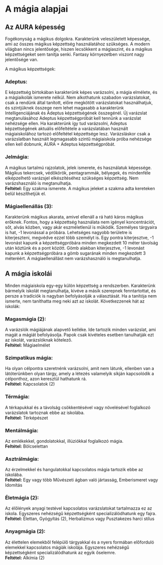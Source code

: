 # A mágia alapjai

## Az AURA képesség
Fogékonyság a mágikus dolgokra. Karakterünk veleszületett képessége, ami az összes mágikus képzettség használatához szükséges. A modern világban nincs jelentősége, hiszen lecsökkent a mágiaszint, és a mágikus képzettségeket sem tanítja senki. Fantasy környezetben viszont nagy jelentősége van.

A mágikus képzettségek:

### Adeptus:
E képzettség birtokában karakterünk képes varázsolni, a mágia elmélete, és a mágiaikolák ismerete nélkül. Nem alkothatunk szabadon varázslatokat, csak a rendünk által tanított, előre megkötött varázslatokat használhatjuk, és szintjüknek összege nem lehet magasabb a karakterünk Intelligenciájának és Adeptus képzettségének összegénél. Új varázslat megtanulásához Adeptus képzettségpróbát kell tennünk a varázslat nehézsége ellen. Ha karakterünk így tud varázsolni, Adeptus képzettségének aktuális előfeltétele a varázslatában használt mágiaiskolához tartozó előfeltétel képzettsége lesz. Varázsláskor csak a varázslatban használt legmagasabb szintű mágiaiskola próba nehézsége ellen kell dobnunk, AURA + Adeptus képzettségpróbát.

### Jelmágia:
A mágikus tartalmú rajzolatok, jelek ismerete, és használatuk képessége. Mágikus tekercsek, védőkörök, pentagrammák, bélyegek, és mindenféle elképzelhető varázsjel elkészítéséhez szükséges képzettség. Nem varázshasználó is megtanulhatja.  
**Feltétel:** Egy szakma ismerete. A mágikus jeleket a szakma adta kereteken belül készíthetjük el.

### Mágiaellenállás (3):
Karakterünk mágikus akarata, amivel ellenáll a rá ható káros mágikus erőknek. Fontos, hogy a képzettség használata nem igényel koncentrációt, sőt, alvás közben, vagy akár eszméletlenül is működik. Személyes tárgyaira is hat, -1 levonással a próbára. Lehetséges nagyobb területre is kiterjeszteni, megvédve ezzel több személyt is. Egy pontra kiterjesztve, -1 levonást kapunk a képzettségpróbára minden megkezdett 10 méter távolság után köztünk és a pont között. Gömb alakban kiterjesztve, -1 levonást kapunk a képzettségpróbára a gömb sugarának minden megkezdett 3 méteréért. A mágiaellenállást nem varázshasználó is megtanulhatja.

## A mágia iskolái
Minden mágiaiskola egy-egy külön képzettség a rendszerben. Karakterünk bármelyik iskolát megtanulhatja, kivéve a másik szerepnek fenntartottat, és persze a tradíciók is nagyban befolyásolják a választását. Ha a tanítója nem ismerte, nem taníthatta meg neki azt az iskolát. Következzenek hát az iskolák:

### Magasmágia (2):
A varázslók mágiájának alapvető kelléke. Ide tartozik minden varázslat, ami magát a mágiát befolyásolja. Papok csak kivételes esetben tanulhatják ezt az iskolát, varázslóknak kötelező.  
**Feltétel:** Mágiaelmélet

### Szimpatikus mágia:
Ha olyan célpontra szeretnénk varázsolni, amit nem látunk, ellenben van a látóterünkben olyan tárgy, amely a létezés valamelyik síkján kapcsolódik a célponthoz, azon keresztül hathatunk rá.  
**Feltétel:** Kapcsolatok (2)

### Térmágia:
A térkapukkal és a távolság csökkentésével vagy növelésével foglalkozó varázslatok tartoznak ebbe az iskolába.  
**Feltétel:** Térképészet

### Mentálmágia:
Az emlékekkel, gondolatokkal, illúziókkal foglalkozó mágia.  
**Feltétel:** Bölcselettan

### Asztrálmágia:
Az érzelmekkel és hangulatokkal kapcsolatos mágia tartozik ebbe az iskolába.  
**Feltétel:** Egy vagy több Művészeti ágban való jártasság, Emberismeret vagy Idomítás

### Életmágia (2):
Az élőlények anyagi testével kapcsolatos varázslatokat tartalmazza ez az iskola. Egyszeres nehézségű képzettségként specializálódhatunk egy fajra.  
**Feltétel:** Élettan, Gyógyítás (2), Herbalizmus vagy Pusztakezes harci stílus

### Anyagmágia (2):
Az élettelen elemekből felépülő tárgyakkal és a nyers formában előforduló elemekkel kapcsolatos mágiák iskolája. Egyszeres nehézségű képzettségként specializálódhatunk az egyik őselemre.  
**Feltétel:** Alkímia (2)